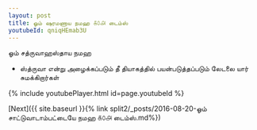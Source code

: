 ```yaml
---
layout: post
title: ஓம் ஷரமணாய நமஹ ௧௦௮ டைம்ஸ்
youtubeId: qniqHEmab3U
---
```

 
 
 ஓம் சத்ருவாஹஸ்தாய நமஹ  
 
 - ஸ்த்ருவா என்று அழைக்கப்படும் தீ தியாகத்தில் பயன்படுத்தப்படும் லேடலை யார் சுமக்கிறார்கள் 
 
  
 
  
 
 
 
 
 
 


{% include youtubePlayer.html id=page.youtubeId %}
 
[Next]({{ site.baseurl }}{% link  split2/_posts/2016-08-20-ஓம் சாட்டுவாடாம்பட்டையே நமஹ ௧௦௮ டைம்ஸ்.md%})
 
